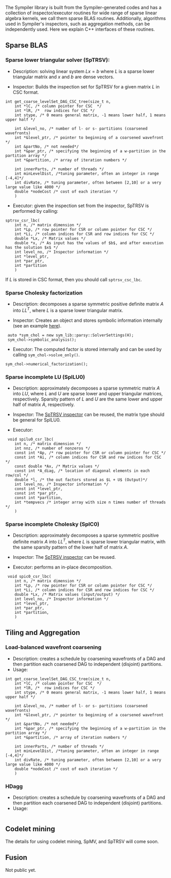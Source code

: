 The Sympiler library is built from the Sympiler-generated codes 
and has a collection of inspector/executor routines for wide 
range of sparse linear algebra kernels, we call them sparse 
BLAS routines. Additionally, algorithms used in 
Sympiler's inspectors, such as aggregation methods, can be independently used.
Here we explain C++ interfaces of these routines.




## Sparse BLAS


### Sparse lower triangular solver (SpTRSV):

* Description: 
solving linear system $Lx=b$ where $L$ is a sparse lower triangular matrix and $x$ and $b$ are dense vectors.

* Inspector: Builds the inspection set for SpTRSV for a given matrix $L$ in CSC format.
```
int get_coarse_levelSet_DAG_CSC_tree(size_t n,
	int *lC, /* column pointer for CSC  */
	int *lR, /*  row indices for CSC */
	int stype, /* 0 means general matrix, -1 means lower half, 1 means upper half */

	int &level_no, /* number of l- or s- partitions (coarsened wavefronts)
	int *&level_ptr, /* pointer to beginning of a coarsened wavefront */
	int &partNo, /* not needed*/
	int *&par_ptr, /* specifying the beginning of a w-partition in the partition array */
	int *&partition, /* array of iteration numbers */

	int innerParts, /* number of threads */
	int minLevelDist, /*tuning parameter, often an integer in range [-4,4]*/
	int divRate, /* tuning parameter, often between [2,10] or a very large value like 4000 */
	double *nodeCost /* cost of each iteration */
	)
```


* Executor: given the inspection set from the inspector, SpTRSV is performed by calling:
```
sptrsv_csr_lbc(
 	int n, /* matrix dimension */
 	int *Lp, /* row pointer for CSR or column pointer for CSC */
 	int *Li, /* column indices for CSR and row indices for CSC */
    double *Lx, /* Matrix values */
	double *x, /* As input has the values of $b$, and after execution has the solution $x$ */
    int level_no, /* Inspector information */
    int *level_ptr, 
    int *par_ptr, 
    int *partition
    )
```
If $L$ is stored in CSC format, then you should call `sptrsv_csc_lbc`. 

### Sparse Cholesky factorization
* Description: decomposes a sparse symmetric positive definite matrix $A$ into $L L^T$, 
where $L$ is a sparse lower triangular matrix.

* Inspector: Creates an object and stores symbolic information internally (see an example [here](https://github.com/sympiler/sympiler-bench/blob/main/sym_interface/cholesky_demo.cpp)). 
```
 auto *sym_chol = new sym_lib::parsy::SolverSettings(H);
 sym_chol->symbolic_analysis();

```

* Executor: The computed factor is stored internally and can be used by calling `sym_chol->solve_only()`.
```
sym_chol->numerical_factorization();
```

### Sparse incomplete LU (SpILU0)
* Description: approximately decomposes a sparse symmetric matrix $A$ into $L U$, 
where $L$ and $U$ are sparse lower and upper triangular matrices, respectively. Sparsity 
pattern of $L$ and $U$ are the same lower and upper half of matrix $A$, respectively. 

* Inspector: The [SpTRSV inspector](#sparse-lower-triangular-solver-sptrsv) can be reused, the matrix type should be general for SpILU0. 

* Executor: 
```
 void spilu0_csr_lbc(
 	int n, /* matrix dimension */
 	int nnz, /* number of nonzeros */
 	const int *Ap, /* row pointer for CSR or column pointer for CSC */
 	const int *Ai, /* column indices for CSR and row indices for CSC */
    const double *Ax, /* Matrix values */
    const int *A_diag, /* location of diagonal elements in each row/col */
    double *l, /* the out factors stored as $L + U$ (Output)*/
    int level_no, /* Inspector information */
    const int *level_ptr,
    const int *par_ptr, 
    const int *partition,
    int *tempvecs /* integer array with size n times number of threads */
    )
```

### Sparse incomplete Cholesky (SpIC0)
* Description: approximately decomposes a sparse symmetric positive definite matrix $A$ into $L L^T$, 
where $L$ is sparse lower triangular matrix, with the same sparsity pattern of the lower half of matrix $A$. 

* Inspector: The [SpTRSV inspector](#sparse-lower-triangular-solver-sptrsv) can be reused.


* Executor: performs an in-place decomposition.
```
 void spic0_csr_lbc(
 	int n, /* matrix dimension */
 	int *Lp, /* row pointer for CSR or column pointer for CSC */
 	int *Li, /* column indices for CSR and row indices for CSC */
    double *Lx, /* Matrix values (input/output) */
    int level_no, /* Inspector information */
    int *level_ptr,
    int *par_ptr, 
    int *partition,
    )
```



## Tiling and Aggregation

### Load-balanced wavefront coarsening 
* Description: creates a schedule by coarsening wavefronts of a DAG and then partition 
each coarsened DAG to independent (disjoint) partitions. 
* Usage: 
```
int get_coarse_levelSet_DAG_CSC_tree(size_t n,
	int *lC, /* column pointer for CSC  */
	int *lR, /*  row indices for CSC */
	int stype, /* 0 means general matrix, -1 means lower half, 1 means upper half */

	int &level_no, /* number of l- or s- partitions (coarsened wavefronts)
	int *&level_ptr, /* pointer to beginning of a coarsened wavefront */
	int &partNo, /* not needed*/
	int *&par_ptr, /* specifying the beginning of a w-partition in the partition array */
	int *&partition, /* array of iteration numbers */

	int innerParts, /* number of threads */
	int minLevelDist, /*tuning parameter, often an integer in range [-4,4]*/
	int divRate, /* tuning parameter, often between [2,10] or a very large value like 4000 */
	double *nodeCost /* cost of each iteration */
	)
```

### HDagg
* Description: creates a schedule by coarsening wavefronts of a DAG and then partition 
each coarsened DAG to independent (disjoint) partitions. 
* Usage: 
```

```

## Codelet mining
The details for using codelet mining, SpMV, and SpTRSV will come soon.

## Fusion
Not public yet. 







